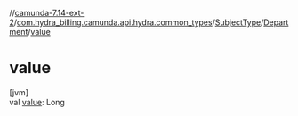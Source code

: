 //[camunda-7.14-ext-2](../../../../index.md)/[com.hydra_billing.camunda.api.hydra.common_types](../../index.md)/[SubjectType](../index.md)/[Department](index.md)/[value](value.md)

# value

[jvm]\
val [value](value.md): Long

